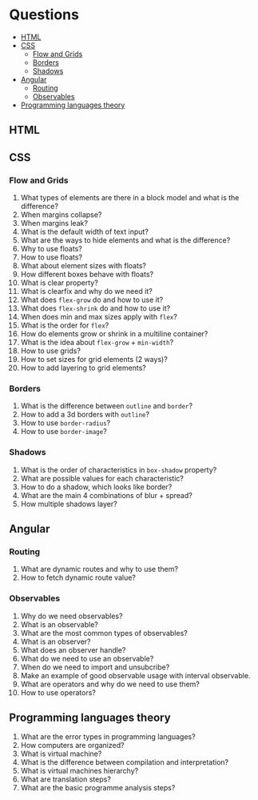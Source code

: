 # Questions
- [HTML](#html)
- [CSS](#css)
  - [Flow and Grids](#flow-and-grids)
  - [Borders](#borders)
  - [Shadows](#shadows)
- [Angular](#angular)
  - [Routing](#routing)
  - [Observables](#observables)
- [Programming languages theory](#programming-languages-theory)
## HTML
## CSS
### Flow and Grids
1. What types of elements are there in a block model and what is the difference?
2. When margins collapse?
3. When margins leak?
4. What is the default width of text input?
5. What are the ways to hide elements and what is the difference?
6. Why to use floats?
7. How to use floats?
8. What about element sizes with floats?
9. How different boxes behave with floats?
10. What is clear property?
11. What is clearfix and why do we need it?
12. What does `flex-grow` do and how to use it?
13. What does `flex-shrink` do and how to use it?
14. When does min and max sizes apply with `flex`?
15. What is the order for `flex`?
16. How do elements grow or shrink in a multiline container?
17. What is the idea about `flex-grow` + `min-width`?
18. How to use grids?
19. How to set sizes for grid elements (2 ways)?
20. How to add layering to grid elements?
### Borders
1. What is the difference between `outline` and `border`?
2. How to add a 3d borders with `outline`?
3. How to use `border-radius`?
4. How to use `border-image`?
### Shadows
1. What is the order of characteristics in `box-shadow` property?
2. What are possible values for each characteristic?
3. How to do a shadow, which looks like border?
4. What are the main 4 combinations of blur + spread?
5. How multiple shadows layer?
## Angular
### Routing
1. What are dynamic routes and why to use them?
2. How to fetch dynamic route value?
### Observables
1. Why do we need observables?
2. What is an observable?
3. What are the most common types of observables?
4. What is an observer?
5. What does an observer handle?
6. What do we need to use an observable?
7. When do we need to import and unsubcribe?
8. Make an example of good observable usage with interval observable.
9. What are operators and why do we need to use them?
10. How to use operators?
## Programming languages theory
1. What are the error types in programming languages?
2. How computers are organized?
3. What is virtual machine?
4. What is the difference between compilation and interpretation?
5. What is virtual machines hierarchy?
6. What are translation steps?
7. What are the basic programme analysis steps?